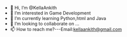 - 👋 Hi, I’m @KellaAnkith 
- 👀 I’m interested in Game Development
- 🌱 I’m currently learning Python,html and Java 
- 💞️ I’m looking to collaborate on ...
- 📫 How to reach me?---Email:kellaankith@gmail.com

<!---
KellaAnkith/KellaAnkith is a ✨ special ✨ repository because its `README.md` (this file) appears on your GitHub profile.
You can click the Preview link to take a look at your changes.
--->
